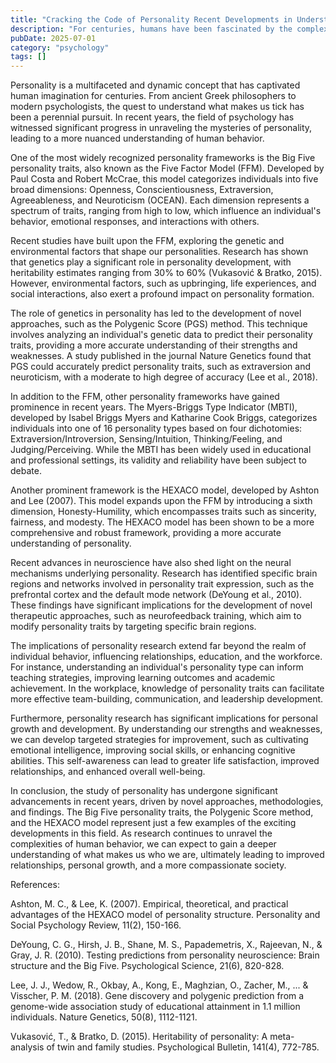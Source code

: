```yaml
---
title: "Cracking the Code of Personality Recent Developments in Understanding Human Behavior"
description: "For centuries, humans have been fascinated by the complexities of personality, seeking to understand what makes us who we are. Recent advances in psychology have led to a deeper understanding of pe..."
pubDate: 2025-07-01
category: "psychology"
tags: []
---
```


Personality is a multifaceted and dynamic concept that has captivated human imagination for centuries. From ancient Greek philosophers to modern psychologists, the quest to understand what makes us tick has been a perennial pursuit. In recent years, the field of psychology has witnessed significant progress in unraveling the mysteries of personality, leading to a more nuanced understanding of human behavior.

One of the most widely recognized personality frameworks is the Big Five personality traits, also known as the Five Factor Model (FFM). Developed by Paul Costa and Robert McCrae, this model categorizes individuals into five broad dimensions: Openness, Conscientiousness, Extraversion, Agreeableness, and Neuroticism (OCEAN). Each dimension represents a spectrum of traits, ranging from high to low, which influence an individual's behavior, emotional responses, and interactions with others.

Recent studies have built upon the FFM, exploring the genetic and environmental factors that shape our personalities. Research has shown that genetics play a significant role in personality development, with heritability estimates ranging from 30% to 60% (Vukasović & Bratko, 2015). However, environmental factors, such as upbringing, life experiences, and social interactions, also exert a profound impact on personality formation.

The role of genetics in personality has led to the development of novel approaches, such as the Polygenic Score (PGS) method. This technique involves analyzing an individual's genetic data to predict their personality traits, providing a more accurate understanding of their strengths and weaknesses. A study published in the journal Nature Genetics found that PGS could accurately predict personality traits, such as extraversion and neuroticism, with a moderate to high degree of accuracy (Lee et al., 2018).

In addition to the FFM, other personality frameworks have gained prominence in recent years. The Myers-Briggs Type Indicator (MBTI), developed by Isabel Briggs Myers and Katharine Cook Briggs, categorizes individuals into one of 16 personality types based on four dichotomies: Extraversion/Introversion, Sensing/Intuition, Thinking/Feeling, and Judging/Perceiving. While the MBTI has been widely used in educational and professional settings, its validity and reliability have been subject to debate.

Another prominent framework is the HEXACO model, developed by Ashton and Lee (2007). This model expands upon the FFM by introducing a sixth dimension, Honesty-Humility, which encompasses traits such as sincerity, fairness, and modesty. The HEXACO model has been shown to be a more comprehensive and robust framework, providing a more accurate understanding of personality.

Recent advances in neuroscience have also shed light on the neural mechanisms underlying personality. Research has identified specific brain regions and networks involved in personality trait expression, such as the prefrontal cortex and the default mode network (DeYoung et al., 2010). These findings have significant implications for the development of novel therapeutic approaches, such as neurofeedback training, which aim to modify personality traits by targeting specific brain regions.

The implications of personality research extend far beyond the realm of individual behavior, influencing relationships, education, and the workforce. For instance, understanding an individual's personality type can inform teaching strategies, improving learning outcomes and academic achievement. In the workplace, knowledge of personality traits can facilitate more effective team-building, communication, and leadership development.

Furthermore, personality research has significant implications for personal growth and development. By understanding our strengths and weaknesses, we can develop targeted strategies for improvement, such as cultivating emotional intelligence, improving social skills, or enhancing cognitive abilities. This self-awareness can lead to greater life satisfaction, improved relationships, and enhanced overall well-being.

In conclusion, the study of personality has undergone significant advancements in recent years, driven by novel approaches, methodologies, and findings. The Big Five personality traits, the Polygenic Score method, and the HEXACO model represent just a few examples of the exciting developments in this field. As research continues to unravel the complexities of human behavior, we can expect to gain a deeper understanding of what makes us who we are, ultimately leading to improved relationships, personal growth, and a more compassionate society.

References:

Ashton, M. C., & Lee, K. (2007). Empirical, theoretical, and practical advantages of the HEXACO model of personality structure. Personality and Social Psychology Review, 11(2), 150-166.

DeYoung, C. G., Hirsh, J. B., Shane, M. S., Papademetris, X., Rajeevan, N., & Gray, J. R. (2010). Testing predictions from personality neuroscience: Brain structure and the Big Five. Psychological Science, 21(6), 820-828.

Lee, J. J., Wedow, R., Okbay, A., Kong, E., Maghzian, O., Zacher, M., ... & Visscher, P. M. (2018). Gene discovery and polygenic prediction from a genome-wide association study of educational attainment in 1.1 million individuals. Nature Genetics, 50(8), 1112-1121.

Vukasović, T., & Bratko, D. (2015). Heritability of personality: A meta-analysis of twin and family studies. Psychological Bulletin, 141(4), 772-785.